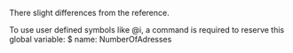 There slight differences from the reference.


To use user defined symbols like @i, a command is required
to reserve this global variable:
    $ name: NumberOfAdresses
